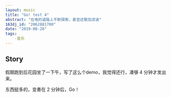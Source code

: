 ```yaml
---
layout: music
title: "Go! test 4"
abstract: "在电的道路上不断探索，甚至还敢加滤波"
163dj_id: "2062881700"
date: "2019-08-28"
tags: 
    -音乐
---
```


## Story

假期跑到后花园坐了一下午，写了这么个demo，我觉得还行，凑够 4 分钟才发出来。

东西挺多的，变奏在 2 分钟后，Go！